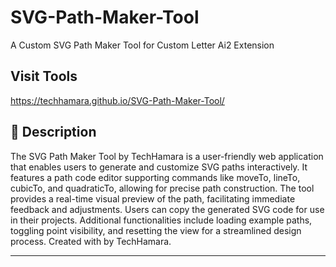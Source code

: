 # SVG-Path-Maker-Tool
A Custom SVG Path Maker Tool for Custom Letter Ai2 Extension

## Visit Tools 
https://techhamara.github.io/SVG-Path-Maker-Tool/

## 📄 Description

  The SVG Path Maker Tool by TechHamara is a
user-friendly web application that enables
users to generate and customize SVG paths
interactively. It features a path code editor
supporting commands like moveTo, lineTo,
cubicTo, and quadraticTo, allowing for
precise path construction. The tool provides
a real-time visual preview of the path,
facilitating immediate feedback and
adjustments. Users can copy the generated
SVG code for use in their projects.
Additional functionalities include loading
example paths, toggling point visibility, and
resetting the view for a streamlined design
process. Created with
by TechHamara.

---
